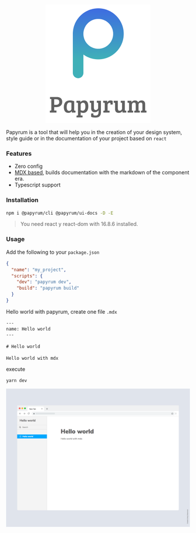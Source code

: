 <p align="center">
  <img src="logo.png" />
</p>

Papyrum is a tool that will help you in the creation of your design system, style guide or in the documentation of your project based on `react`

### Features

- Zero config
- [MDX based](https://mdxjs.com/), builds documentation with the markdown of the component era.
- Typescript support

### Installation

```bash
npm i @papyrum/cli @papyrum/ui-docs -D -E
```

> You need react y react-dom with 16.8.6 installed.

### Usage

Add the following to your  `package.json`

```json
{
  "name": "my_project",
  "scripts": {
    "dev": "papyrum dev",
    "build": "papyrum build"
  }
}
```

Hello world with papyrum, create one file `.mdx`

```
---
name: Hello world
---

# Hello world

Hello world with mdx
```

execute

```bash
yarn dev
```

<p align="center">
  <img src="hello-world.png" />
</p>